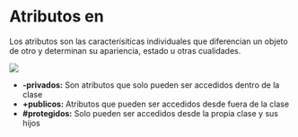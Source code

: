 # Atributos en
Los atributos son las caracterísiticas individuales que diferencian un objeto de otro y determinan su apariencia, estado u otras cualidades.

![](https://i.pinimg.com/564x/bb/5d/41/bb5d41ef7bc321f70eb881be45c92c11.jpg)

- **-privados:** Son atributos que solo pueden ser accedidos dentro de la clase
- **+publicos:** Atributos que pueden ser accedidos desde fuera de la clase
- **#protegidos:** Solo pueden ser accedidos desde la propia clase y sus hijos

